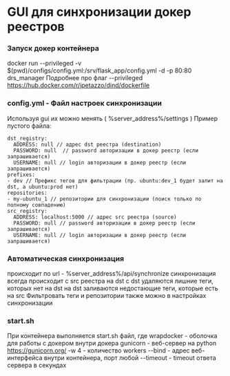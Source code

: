# GUI для синхронизации докер реестров

### Запуск докер контейнера 
docker run --privileged -v $(pwd)/configs/config.yml:/srv/flask_app/config.yml -d -p 80:80 drs_manager 
Подробнее про флаг --privileged https://hub.docker.com/r/jpetazzo/dind/dockerfile

### config.yml - Файл настроек синхронизации
Используя gui их можно менять ( %server_address%/settings )
Пример пустого файла:
```
dst_registry:
  ADDRESS: null // адрес dst реестра (destination)
  PASSWORD: null  // password авторизации в докер реестр (если запрашивается)
  USERNAME: null // login авторизации в докер реестр (если запрашивается)
prefixes:
- dev // Префикс тегов для фильтрации (пр. ubuntu:dev_1 будет залит на dst, а ubuntu:prod нет) 
repositories:
- my-ubuntu_1 // репозитории для синхронизации (поиск только по полному совпадению)
src_registry:
  ADDRESS: localhost:5000 // адрес src реестра (source)
  PASSWORD: null // password авторизации в докер реестр (если запрашивается)
  USERNAME: null // login авторизации в докер реестр (если запрашивается)
```

### Автоматическая синхронизация 
происходит по url - %server_address%/api/synchronize
синхронизация всегда происходит с src реестра на dst
с dst удаляются лишние теги, которых нет на dst
на dst заливаются недостающие теги, которые есть на src
Фильтровать теги и репозитории также можно в настройках синхронизации

### start.sh
При контейнера выполняется start.sh файл, где
wrapdocker - оболочка для работы с докером внутри докера
gunicorn - веб-сервер на python https://gunicorn.org/
-w 4 - количество workers
--bind - адрес веб-интерфейса внутри контейнера, порт любой
--timeout - timeout ответа сервера в секундах
